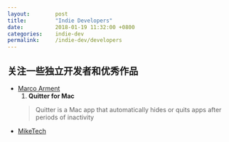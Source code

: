 ```yaml
---
layout:        post
title:         "Indie Developers"
date:          2018-01-19 11:32:00 +0800
categories:    indie-dev
permalink:     /indie-dev/developers
---
```


## 关注一些独立开发者和优秀作品

- [Marco Arment](https://marco.org/apps)
  1. **Quitter for Mac**
    > Quitter is a Mac app that automatically hides or quits apps after periods of inactivity
- [MikeTech](http://miketech.it/)
